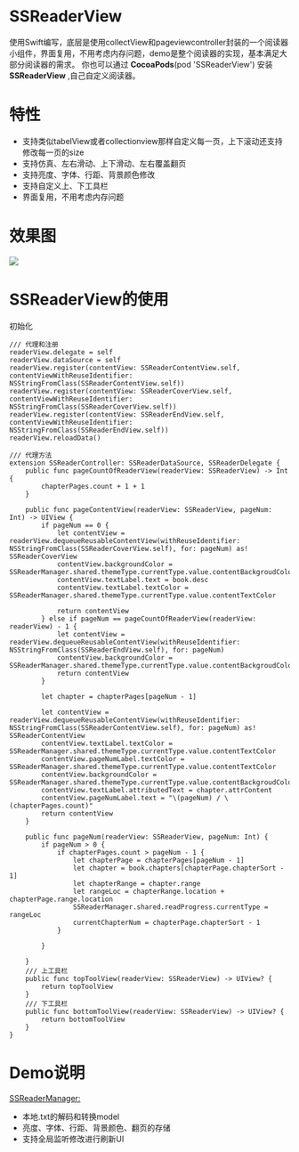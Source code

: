 # SSReaderView

使用Swift编写，底层是使用collectView和pageviewcontroller封装的一个阅读器小组件，界面复用，不用考虑内存问题，demo是整个阅读器的实现，基本满足大部分阅读器的需求。
你也可以通过 **CocoaPods**(pod 'SSReaderView') 安装 **SSReaderView** ,自己自定义阅读器。

# 特性
- 支持类似tabelView或者collectionview那样自定义每一页，上下滚动还支持修改每一页的size
- 支持仿真、左右滑动、上下滑动、左右覆盖翻页
- 支持亮度、字体、行距、背景颜色修改
- 支持自定义上、下工具栏
- 界面复用，不用考虑内存问题
# 效果图
<img src="https://github.com/namesubai/SSReaderView/blob/main/demo.gif" />

# SSReaderView的使用

初始化
```
/// 代理和注册
readerView.delegate = self
readerView.dataSource = self
readerView.register(contentView: SSReaderContentView.self, contentViewWithReuseIdentifier: NSStringFromClass(SSReaderContentView.self))
readerView.register(contentView: SSReaderCoverView.self, contentViewWithReuseIdentifier: NSStringFromClass(SSReaderCoverView.self))
readerView.register(contentView: SSReaderEndView.self, contentViewWithReuseIdentifier: NSStringFromClass(SSReaderEndView.self))
readerView.reloadData()

/// 代理方法
extension SSReaderController: SSReaderDataSource, SSReaderDelegate {
    public func pageCountOfReaderView(readerView: SSReaderView) -> Int {
        chapterPages.count + 1 + 1
    }
    
    public func pageContentView(readerView: SSReaderView, pageNum: Int) -> UIView {
        if pageNum == 0 {
            let contentView = readerView.dequeueReusableContentView(withReuseIdentifier: NSStringFromClass(SSReaderCoverView.self), for: pageNum) as!  SSReaderCoverView
            contentView.backgroundColor = SSReaderManager.shared.themeType.currentType.value.contentBackgroudColor
            contentView.textLabel.text = book.desc
            contentView.textLabel.textColor = SSReaderManager.shared.themeType.currentType.value.contentTextColor

            return contentView
        } else if pageNum == pageCountOfReaderView(readerView: readerView) - 1 {
            let contentView = readerView.dequeueReusableContentView(withReuseIdentifier: NSStringFromClass(SSReaderEndView.self), for: pageNum)
            contentView.backgroundColor = SSReaderManager.shared.themeType.currentType.value.contentBackgroudColor
            return contentView
        }
        
        let chapter = chapterPages[pageNum - 1]
        
        let contentView = readerView.dequeueReusableContentView(withReuseIdentifier: NSStringFromClass(SSReaderContentView.self), for: pageNum) as! SSReaderContentView
        contentView.textLabel.textColor = SSReaderManager.shared.themeType.currentType.value.contentTextColor
        contentView.pageNumLabel.textColor = SSReaderManager.shared.themeType.currentType.value.contentTextColor
        contentView.backgroundColor = SSReaderManager.shared.themeType.currentType.value.contentBackgroudColor
        contentView.textLabel.attributedText = chapter.attrContent
        contentView.pageNumLabel.text = "\(pageNum) / \(chapterPages.count)"
        return contentView
    }
    
    public func pageNum(readerView: SSReaderView, pageNum: Int) {
        if pageNum > 0 {
            if chapterPages.count > pageNum - 1 {
                let chapterPage = chapterPages[pageNum - 1]
                let chapter = book.chapters[chapterPage.chapterSort - 1]
                let chapterRange = chapter.range
                let rangeLoc = chapterRange.location + chapterPage.range.location
                SSReaderManager.shared.readProgress.currentType = rangeLoc
                currentChapterNum = chapterPage.chapterSort - 1
            }
            
        }
        
    }
    /// 上工具栏
    public func topToolView(readerView: SSReaderView) -> UIView? {
        return topToolView
    }
    /// 下工具栏
    public func bottomToolView(readerView: SSReaderView) -> UIView? {
        return bottomToolView
    }
}
```


# Demo说明
[SSReaderManager:](https://github.com/namesubai/SSReaderView/blob/main/SSReaderDemo/SSReaderDemo/SSReaderController/SSReaderManager.swift)
- 本地.txt的解码和转换model
- 亮度、字体、行距、背景颜色、翻页的存储
- 支持全局监听修改进行刷新UI

